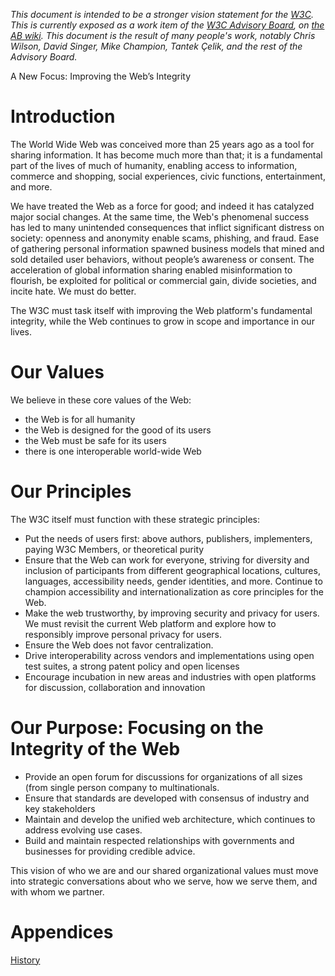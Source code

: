 *This document is intended to be a stronger vision statement for the [W3C](https://w3.org/).  This is currently exposed as a work item of the [W3C Advisory Board](https://www.w3.org/2002/ab/), on [the AB wiki](https://www.w3.org/wiki/AB/2021_Priorities#Vision). This document is the result of many people's work, notably Chris Wilson, David Singer, Mike Champion, Tantek Çelik, and the rest of the Advisory Board.*

A New Focus: Improving the Web’s Integrity

# Introduction
The World Wide Web was conceived more than 25 years ago as a tool for sharing information. It has become much more than that; it is a fundamental part of the lives of much of humanity, enabling access to information, commerce and shopping, social experiences, civic functions, entertainment, and more. 

We have treated the Web as a force for good; and indeed it has catalyzed major social changes. At the same time, the Web's phenomenal success has led to many unintended consequences that inflict significant distress on society: openness and anonymity enable scams, phishing, and fraud. Ease of gathering personal information spawned business models that mined and sold detailed user behaviors, without people’s awareness or consent. The acceleration of global information sharing enabled misinformation to flourish, be exploited for political or commercial gain, divide societies, and incite hate.  We must do better.

The W3C must task itself with improving the Web platform's fundamental integrity, while the Web continues to grow in scope and importance in our lives.  
# Our Values

We believe in these core values of the Web:

* the Web is for all humanity
* the Web is designed for the good of its users
* the Web must be safe for its users
* there is one interoperable world-wide Web

# Our Principles

The W3C itself must function with these strategic principles:

* Put the needs of users first: above authors, publishers, implementers, paying W3C Members, or theoretical purity
* Ensure that the Web can work for everyone, striving for diversity and inclusion of participants from different geographical locations, cultures, languages, accessibility needs, gender identities, and more. Continue to champion accessibility and internationalization as core principles for the Web.
* Make the web trustworthy, by improving security and privacy for users. We must revisit the current Web platform and explore how to responsibly improve personal privacy for users.
* Ensure the Web does not favor centralization. 
* Drive interoperability across vendors and implementations using open test suites, a strong patent policy and open licenses
* Encourage incubation in new areas and industries with open platforms for discussion, collaboration and innovation

# Our Purpose: Focusing on the Integrity of the Web

*	Provide an open forum for discussions for organizations of all sizes (from single person company to multinationals.
*	Ensure that standards are developed with consensus of industry and key stakeholders
*	Maintain and develop the unified web architecture, which continues to address evolving use cases.
*   Build and maintain respected relationships with governments and businesses for providing credible advice.

This vision of who we are and our shared organizational values must move into strategic conversations about who we serve, how we serve them, and with whom we partner.

# Appendices

[History](History.md)
